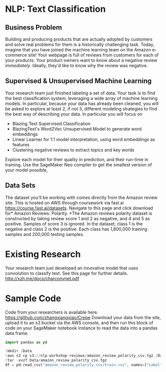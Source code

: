 # NLP: Text Classification

## Business Problem
Building and producing products that are actually adopted by customers and solve real problems for them is a historically challenging task. Today, imagine that you have joined the machine learning team on the Amazon e-commerce site! Your webpage is full of reviews from customers for each of your products. Your product owners want to know about a negative review *immediately*. Ideally, they'd like to know why the review was negative. 

## Supervised & Unsupervised Machine Learning
Your research team just finished labeling a set of data. Your task is to find the best classification system, leveraging a wide array of machine learning models. In particular, because your data has already been cleaned, you will be asked to explore at least 2, if not 3, different modeling strategies to find the best way of describing your data. In particular you will focus on
* Blazing Text Supervised Classification
* BlazingText's Word2Vec Unsupervised Model to generate word embeddings
* Linear Learner for 1:1 model interpretation, using word embeddings as features
* Clustering negative reviews to extract topics and key words

Explore each model for their quality in prediction, and their run-time in training. Use the SageMaker Neo compiler to get the smallest version of your model possible, 

## Data Sets 
The dataset you'll be working with comes directly from the Amazon review site. This is hosted on AWS through coursework via fast.ai https://course.fast.ai/datasets. Navigate to this page and click download for* Amazon Reviews: Polarity. *The Amazon reviews polarity dataset is constructed by taking review score 1 and 2 as negative, and 4 and 5 as positive. Samples of score 3 is ignored. In the dataset, class 1 is the negative and class 2 is the positive. Each class has 1,800,000 training samples and 200,000 testing samples. 

# Existing Research 
Your research team just developed an innovative model that uses convolution to classify text. See this page for further details. http://xzh.me/docs/charconvnet.pdf 

# Sample Code 
Code from your researchers is available here. https://github.com/zhangxiangxiao/Crepe 
Download your data from the site, upload it to an s3 bucket via the AWS console, and then run this block of code on your SageMaker notebook instance to read the data into a pandas data frame. 

```python
import pandas as pd

!mkdir /Data
!aws s3 cp s3://nlp-workshop-reviews/amazon_review_polarity_csv.tgz /Data
!tar -xvzf Data/amazon_review_polarity_csv.tgz
df = pd.read_csv("amazon_review_polarity_csv/train.csv", names=["Label", "Title", "Review"])
```
